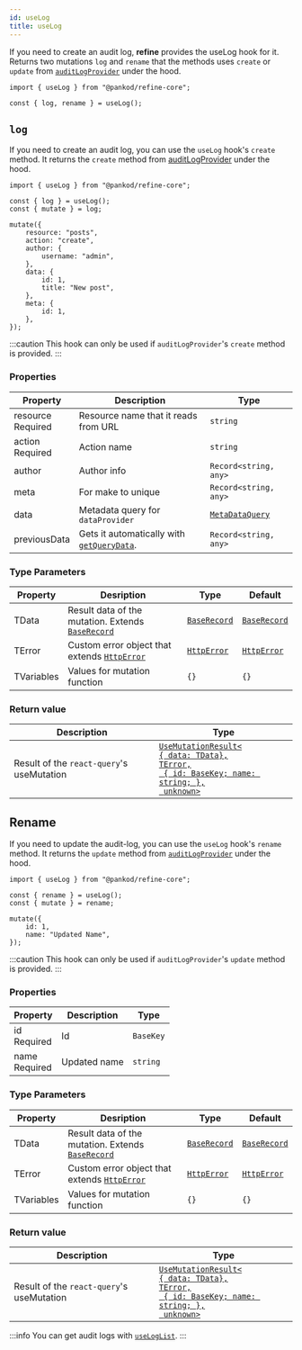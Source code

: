 ```yaml
---
id: useLog
title: useLog
---
```


If you need to create an audit log, **refine** provides the useLog hook for it. Returns two mutations `log` and `rename` that the methods uses `create` or `update` from [`auditLogProvider`](/core/providers/audit-log-provider.md#create) under the hood.

```tsx
import { useLog } from "@pankod/refine-core";

const { log, rename } = useLog();

```

## `log`

If you need to create an audit log, you can use the `useLog` hook's `create` method. It returns the `create` method from [auditLogProvider](https://pankod-refine-documentation-pr-2049.surge.sh/docs/core/providers/audit-log-provider/) under the hood.

```tsx
import { useLog } from "@pankod/refine-core";

const { log } = useLog();
const { mutate } = log;

mutate({
    resource: "posts",
    action: "create",
    author: {
        username: "admin",
    },
    data: {
        id: 1,
        title: "New post",
    },
    meta: {
        id: 1,
    },
});
```

:::caution
This hook can only be used if `auditLogProvider`'s `create` method is provided.
:::

### Properties

| Property                                                                                            | Description                                                                                                                  | Type                                                 |
| --------------------------------------------------------------------------------------------------- | ---------------------------------------------------------------------------------------------------------------------------- | ---------------------------------------------------- |
| <div className="required-block"><div>resource</div> <div className=" required">Required</div></div> | Resource name that it reads from URL                                                                                         | `string`                                             |
| <div className="required-block"><div>action</div> <div className=" required">Required</div></div>   | Action name                                                                                                                  | `string`                                             |
| author                                                                                              | Author info                                                                                                                  | `Record<string, any>`                                |
| meta                                                                                                | For make to unique                                                                                                           | `Record<string, any>`                                |
| data                                                                                                | Metadata query for `dataProvider`                                                                                            | [`MetaDataQuery`](/core/interfaces.md#metadataquery) |
| previousData                                                                                        | Gets it automatically with [`getQueryData`](https://react-query.tanstack.com/reference/QueryClient#queryclientgetquerydata). | `Record<string, any>`                                |

### Type Parameters

| Property   | Desription                                                                          | Type                                           | Default                                        |
| ---------- | ----------------------------------------------------------------------------------- | ---------------------------------------------- | ---------------------------------------------- |
| TData      | Result data of the mutation. Extends [`BaseRecord`](/core/interfaces.md#baserecord) | [`BaseRecord`](/core/interfaces.md#baserecord) | [`BaseRecord`](/core/interfaces.md#baserecord) |
| TError     | Custom error object that extends [`HttpError`](/core/interfaces.md#httperror)       | [`HttpError`](/core/interfaces.md#httperror)   | [`HttpError`](/core/interfaces.md#httperror)   |
| TVariables | Values for mutation function                                                        | `{}`                                           | `{}`                                           |


### Return value

| Description                               | Type                                                                                                                                                                      |
| ----------------------------------------- | ------------------------------------------------------------------------------------------------------------------------------------------------------------------------- |
| Result of the `react-query`'s useMutation | [`UseMutationResult<`<br/>`{ data: TData},`<br/>`TError,`<br/>` { id: BaseKey; name: string; },`<br/>` unknown>`](https://react-query.tanstack.com/reference/useMutation) |


## Rename

If you need to update the audit-log, you can use the `useLog` hook's `rename` method. It returns the `update` method from [`auditLogProvider`](/core/providers/audit-log-provider.md) under the hood.

```tsx
import { useLog } from "@pankod/refine-core";

const { rename } = useLog();
const { mutate } = rename;

mutate({
    id: 1,
    name: "Updated Name",
});
```

:::caution
This hook can only be used if `auditLogProvider`'s `update` method is provided.
:::

### Properties

| Property                                       | Description  | Type      |
| ---------------------------------------------- | ------------ | --------- |
| id<div className=" required">Required</div>    | Id           | `BaseKey` |
| name <div className=" required">Required</div> | Updated name | `string`  |

### Type Parameters

| Property   | Desription                                                                          | Type                                           | Default                                        |
| ---------- | ----------------------------------------------------------------------------------- | ---------------------------------------------- | ---------------------------------------------- |
| TData      | Result data of the mutation. Extends [`BaseRecord`](/core/interfaces.md#baserecord) | [`BaseRecord`](/core/interfaces.md#baserecord) | [`BaseRecord`](/core/interfaces.md#baserecord) |
| TError     | Custom error object that extends [`HttpError`](/core/interfaces.md#httperror)       | [`HttpError`](/core/interfaces.md#httperror)   | [`HttpError`](/core/interfaces.md#httperror)   |
| TVariables | Values for mutation function                                                        | `{}`                                           | `{}`                                           |


### Return value

| Description                               | Type                                                                                                                                                                      |
| ----------------------------------------- | ------------------------------------------------------------------------------------------------------------------------------------------------------------------------- |
| Result of the `react-query`'s useMutation | [`UseMutationResult<`<br/>`{ data: TData},`<br/>`TError,`<br/>` { id: BaseKey; name: string; },`<br/>` unknown>`](https://react-query.tanstack.com/reference/useMutation) |



:::info
You can get audit logs with [`useLogList`](/core/hooks/audit-log/useLogList.md).
:::
